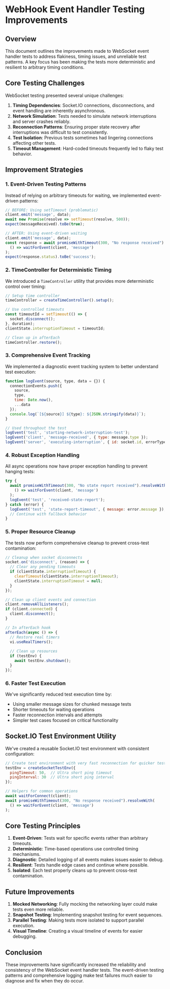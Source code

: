 # WebHook Event Handler Testing Improvements

## Overview

This document outlines the improvements made to WebSocket event handler tests to address flakiness, timing issues, and unreliable test patterns. A key focus has been making the tests more deterministic and resilient to arbitrary timing conditions.

## Core Testing Challenges

WebSocket testing presented several unique challenges:

1. **Timing Dependencies**: Socket.IO connections, disconnections, and event handling are inherently asynchronous.
2. **Network Simulation**: Tests needed to simulate network interruptions and server crashes reliably.
3. **Reconnection Patterns**: Ensuring proper state recovery after interruptions was difficult to test consistently.
4. **Test Isolation**: Previous tests sometimes had lingering connections affecting other tests.
5. **Timeout Management**: Hard-coded timeouts frequently led to flaky test behavior.

## Improvement Strategies

### 1. Event-Driven Testing Patterns

Instead of relying on arbitrary timeouts for waiting, we implemented event-driven patterns:

```javascript
// BEFORE: Using setTimeout (problematic)
client.emit('message', data);
await new Promise(resolve => setTimeout(resolve, 500));
expect(messageReceived).toBe(true);

// AFTER: Using event-driven waiting
client.emit('message', data);
const response = await promiseWithTimeout(300, "No response received").resolveWith(
  () => waitForEvent(client, 'message')
);
expect(response.status).toBe('success');
```

### 2. TimeController for Deterministic Timing

We introduced a `TimeController` utility that provides more deterministic control over timing:

```javascript
// Setup time controller
timeController = createTimeController().setup();

// Use controlled timeouts
const timeoutId = setTimeout(() => {
  socket.disconnect();
}, duration);
clientState.interruptionTimeout = timeoutId;

// Clean up in afterEach
timeController.restore();
```

### 3. Comprehensive Event Tracking

We implemented a diagnostic event tracking system to better understand test execution:

```javascript
function logEvent(source, type, data = {}) {
  connectionEvents.push({ 
    source, 
    type, 
    time: Date.now(), 
    ...data 
  });
  console.log(`[${source}] ${type}: ${JSON.stringify(data)}`);
}

// Used throughout the test
logEvent('test', 'starting-network-interruption-test');
logEvent('client', 'message-received', { type: message.type });
logEvent('server', 'executing-interruption', { id: socket.id, errorType });
```

### 4. Robust Exception Handling

All async operations now have proper exception handling to prevent hanging tests:

```javascript
try {
  await promiseWithTimeout(300, "No state report received").resolveWith(
    () => waitForEvent(client, 'message')
  );
  logEvent('test', 'received-state-report');
} catch (error) {
  logEvent('test', 'state-report-timeout', { message: error.message });
  // Continue with fallback behavior
}
```

### 5. Proper Resource Cleanup

The tests now perform comprehensive cleanup to prevent cross-test contamination:

```javascript
// Cleanup when socket disconnects
socket.on('disconnect', (reason) => {
  // Clear any pending timeouts
  if (clientState.interruptionTimeout) {
    clearTimeout(clientState.interruptionTimeout);
    clientState.interruptionTimeout = null;
  }
});

// Clean up client events and connection
client.removeAllListeners();
if (client.connected) {
  client.disconnect();
}

// In afterEach hook
afterEach(async () => {
  // Restore real timers
  vi.useRealTimers();
  
  // Clean up resources
  if (testEnv) {
    await testEnv.shutdown();
  }
});
```

### 6. Faster Test Execution

We've significantly reduced test execution time by:

- Using smaller message sizes for chunked message tests
- Shorter timeouts for waiting operations
- Faster reconnection intervals and attempts
- Simpler test cases focused on critical functionality

## Socket.IO Test Environment Utility

We've created a reusable Socket.IO test environment with consistent configuration:

```javascript
// Create test environment with very fast reconnection for quicker tests
testEnv = createSocketTestEnv({
  pingTimeout: 50,  // Ultra short ping timeout
  pingInterval: 30  // Ultra short ping interval
});

// Helpers for common operations
await waitForConnect(client);
await promiseWithTimeout(300, "No response received").resolveWith(
  () => waitForEvent(client, 'message')
);
```

## Core Testing Principles

1. **Event-Driven**: Tests wait for specific events rather than arbitrary timeouts.
2. **Deterministic**: Time-based operations use controlled timing mechanisms.
3. **Diagnostic**: Detailed logging of all events makes issues easier to debug.
4. **Resilient**: Tests handle edge cases and continue where possible.
5. **Isolated**: Each test properly cleans up to prevent cross-test contamination.

## Future Improvements

1. **Mocked Networking**: Fully mocking the networking layer could make tests even more reliable.
2. **Snapshot Testing**: Implementing snapshot testing for event sequences.
3. **Parallel Testing**: Making tests more isolated to support parallel execution.
4. **Visual Timeline**: Creating a visual timeline of events for easier debugging.

## Conclusion

These improvements have significantly increased the reliability and consistency of the WebSocket event handler tests. The event-driven testing patterns and comprehensive logging make test failures much easier to diagnose and fix when they do occur.